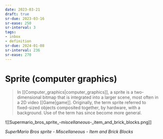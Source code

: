 ```yaml
---
date: 2023-03-21
draft: true
sr-due: 2023-03-16
sr-ease: 250
sr-interval: 3
tags:
- inbox
- definition
sr-due: 2024-01-08
sr-interval: 236
sr-ease: 270
---
```


# Sprite (computer graphics)

> In [[Computer_graphics|computer_graphics]], a sprite is a two-dimensional
> bitmap that is integrated into a larger scene, most often in a 2D video
> [[Game|game]]. Originally, the term sprite referred to fixed-sized objects
> composited together, by hardware, with a background. Use of the term has since
> become more general.

![[Supermario_bros_sprite_-_miscellaneous_-_item_and_brick_blocks.png]]

_SuperMario Bros sprite - Miscellaneous - Item and Brick Blocks_
